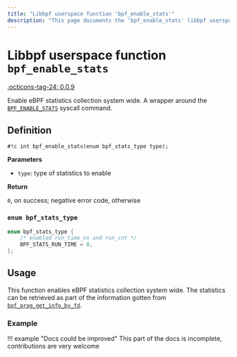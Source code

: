 ```yaml
---
title: "Libbpf userspace function 'bpf_enable_stats'"
description: "This page documents the 'bpf_enable_stats' libbpf userspace function, including its definition, usage, and examples."
---
```

# Libbpf userspace function `bpf_enable_stats`

<!-- [LIBBPF_TAG] -->
[:octicons-tag-24: 0.0.9](https://github.com/libbpf/libbpf/releases/tag/v0.0.9)
<!-- [/LIBBPF_TAG] -->

Enable eBPF statistics collection system wide. A wrapper around the [`BPF_ENABLE_STATS`](../../../linux/syscall/BPF_ENABLE_STATS.md) syscall command.

## Definition

`#!c int bpf_enable_stats(enum bpf_stats_type type);`

**Parameters**

- `type`: type of statistics to enable

**Return**

`0`, on success; negative error code, otherwise

### `enum bpf_stats_type`

```c
enum bpf_stats_type {
	/* enabled run_time_ns and run_cnt */
	BPF_STATS_RUN_TIME = 0,
};
```

## Usage

This function enables eBPF statistics collection system wide. The statistics can be retrieved as part of the information gotten from [`bpf_prog_get_info_by_fd`](bpf_prog_get_info_by_fd.md).

### Example

!!! example "Docs could be improved"
    This part of the docs is incomplete, contributions are very welcome
